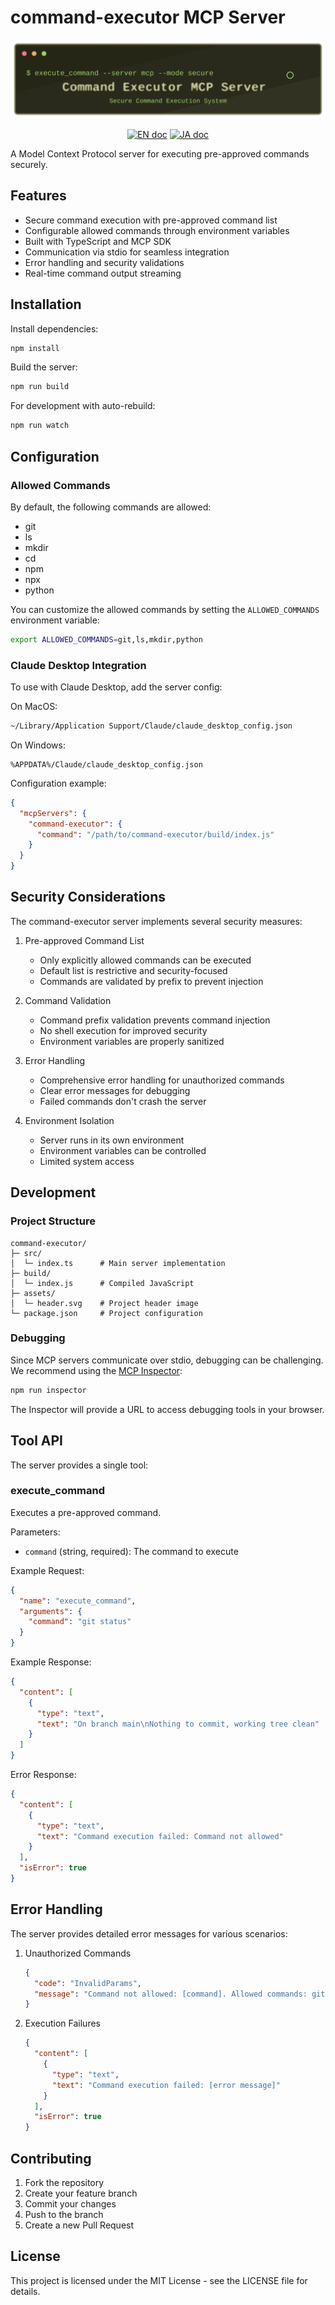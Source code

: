 # command-executor MCP Server

<div align="center">
   <img src="assets/header.svg" alt="Command Executor MCP Server"/>
   
   <a href="README.md"><img src="https://img.shields.io/badge/english-document-white.svg" alt="EN doc"></a>
   <a href="README.ja.md"><img src="https://img.shields.io/badge/ドキュメント-日本語-white.svg" alt="JA doc"/></a>
</div>

A Model Context Protocol server for executing pre-approved commands securely.

## Features

- Secure command execution with pre-approved command list
- Configurable allowed commands through environment variables
- Built with TypeScript and MCP SDK
- Communication via stdio for seamless integration
- Error handling and security validations
- Real-time command output streaming

## Installation

Install dependencies:
```bash
npm install
```

Build the server:
```bash
npm run build
```

For development with auto-rebuild:
```bash
npm run watch
```

## Configuration

### Allowed Commands

By default, the following commands are allowed:
- git
- ls
- mkdir
- cd
- npm
- npx
- python

You can customize the allowed commands by setting the `ALLOWED_COMMANDS` environment variable:

```bash
export ALLOWED_COMMANDS=git,ls,mkdir,python
```

### Claude Desktop Integration

To use with Claude Desktop, add the server config:

On MacOS:
```bash
~/Library/Application Support/Claude/claude_desktop_config.json
```

On Windows:
```
%APPDATA%/Claude/claude_desktop_config.json
```

Configuration example:
```json
{
  "mcpServers": {
    "command-executor": {
      "command": "/path/to/command-executor/build/index.js"
    }
  }
}
```

## Security Considerations

The command-executor server implements several security measures:

1. Pre-approved Command List
   - Only explicitly allowed commands can be executed
   - Default list is restrictive and security-focused
   - Commands are validated by prefix to prevent injection

2. Command Validation
   - Command prefix validation prevents command injection
   - No shell execution for improved security
   - Environment variables are properly sanitized

3. Error Handling
   - Comprehensive error handling for unauthorized commands
   - Clear error messages for debugging
   - Failed commands don't crash the server

4. Environment Isolation
   - Server runs in its own environment
   - Environment variables can be controlled
   - Limited system access

## Development

### Project Structure

```
command-executor/
├─ src/
│  └─ index.ts      # Main server implementation
├─ build/
│  └─ index.js      # Compiled JavaScript
├─ assets/
│  └─ header.svg    # Project header image
└─ package.json     # Project configuration
```

### Debugging

Since MCP servers communicate over stdio, debugging can be challenging. We recommend using the [MCP Inspector](https://github.com/modelcontextprotocol/inspector):

```bash
npm run inspector
```

The Inspector will provide a URL to access debugging tools in your browser.

## Tool API

The server provides a single tool:

### execute_command

Executes a pre-approved command.

Parameters:
- `command` (string, required): The command to execute

Example Request:
```json
{
  "name": "execute_command",
  "arguments": {
    "command": "git status"
  }
}
```

Example Response:
```json
{
  "content": [
    {
      "type": "text",
      "text": "On branch main\nNothing to commit, working tree clean"
    }
  ]
}
```

Error Response:
```json
{
  "content": [
    {
      "type": "text",
      "text": "Command execution failed: Command not allowed"
    }
  ],
  "isError": true
}
```

## Error Handling

The server provides detailed error messages for various scenarios:

1. Unauthorized Commands
   ```json
   {
     "code": "InvalidParams",
     "message": "Command not allowed: [command]. Allowed commands: git, ls, mkdir, cd, npm, npx, python"
   }
   ```

2. Execution Failures
   ```json
   {
     "content": [
       {
         "type": "text",
         "text": "Command execution failed: [error message]"
       }
     ],
     "isError": true
   }
   ```

## Contributing

1. Fork the repository
2. Create your feature branch
3. Commit your changes
4. Push to the branch
5. Create a new Pull Request

## License

This project is licensed under the MIT License - see the LICENSE file for details.